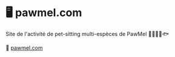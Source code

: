 # 🖥️ pawmel.com

Site de l'activité de pet-sitting multi-espèces de PawMel 🐶🐱🐭🦜🐟 

📍 [pawmel.com](https://www.pawmel.com)